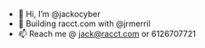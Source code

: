 - 👋 Hi, I’m @jackocyber
- 🦝 Building racct.com with @jrmerril
- 📫 Reach me @ jack@racct.com or 6126707721

<!---
jackocyber/jackocyber is a ✨ special ✨ repository because its `README.md` (this file) appears on your GitHub profile.
You can click the Preview link to take a look at your changes.
--->
